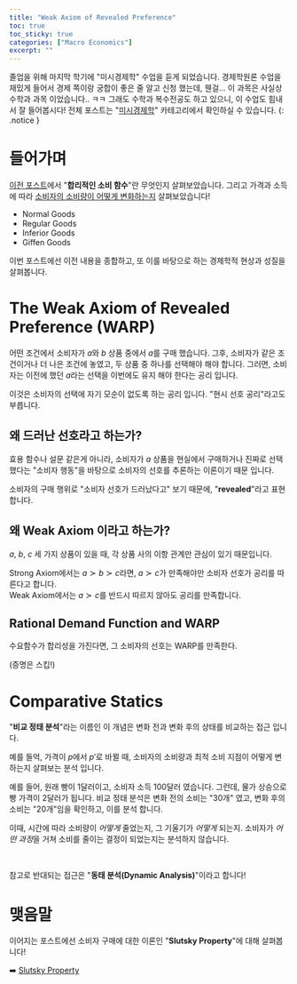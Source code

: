 ```yaml
---
title: "Weak Axiom of Revealed Preference"
toc: true
toc_sticky: true
categories: ["Macro Economics"]
excerpt: ""
---
```


졸업을 위해 마지막 학기에 "미시경제학" 수업을 듣게 되었습니다.
경제학원론 수업을 재밌게 들어서 경제 쪽이랑 궁합이 좋은 줄 알고 신청 했는데, 웬걸... 이 과목은 사실상 수학과 과목 이었습니다.. ㅋㅋ 그래도 수학과 복수전공도 하고 있으니, 이 수업도 힘내서 잘 들어봅시다!
전체 포스트는 "[미시경제학](/categories/micro-economics)" 카테고리에서 확인하실 수 있습니다.
{: .notice }

# 들어가며

[이전 포스트](/2025/05/10/rationalizable-demand-function/)에서 "**합리적인 소비 함수**"란 무엇인지 살펴보았습니다.
그리고 가격과 소득에 따라 [소비자의 소비량이 어떻게 변화하는지](/2025/05/11/kind-of-goods/) 살펴보았습니다!

- Normal Goods
- Regular Goods
- Inferior Goods
- Giffen Goods

이번 포스트에선 이전 내용을 종합하고, 또 이를 바탕으로 하는 경제학적 현상과 성질을 살펴봅니다.

# The Weak Axiom of Revealed Preference (WARP)

어떤 조건에서 소비자가 $a$와 $b$ 상품 중에서 $a$를 구매 했습니다. 그후, 소비자가 같은 조건이거나 더 나은 조건에 놓였고, 두 상품 중 하나를 선택해야 해야 합니다.
그러면, 소비자는 이전에 했던 $a$라는 선택을 이번에도 유지 해야 한다는 공리 입니다.

이것은 소비자의 선택에 자기 모순이 없도록 하는 공리 입니다. "현시 선호 공리"라고도 부릅니다.

## 왜 드러난 선호라고 하는가?

효용 함수나 설문 같은게 아니라, 소비자가 $a$ 상품을 현실에서 구매하거나 진짜로 선택 했다는 "소비자 행동"을 바탕으로 소비자의 선호를 추론하는 이론이기 때문 입니다.

소비자의 구매 행위로 "소비자 선호가 드러났다고" 보기 때문에, "**revealed**"라고 표현 합니다.

## 왜 Weak Axiom 이라고 하는가?

$a$, $b$, $c$ 세 가지 상품이 있을 때, 각 상품 사의 이항 관계만 관심이 있기 때문입니다.

Strong Axiom에서는 $a \succ b \succ c$라면, $a \succ c$가 만족해야만 소비자 선호가 공리를 따른다고 합니다.<br/>
Weak Axiom에서는 $a \succ c$를 반드시 따르지 않아도 공리를 만족합니다.

## Rational Demand Function and WARP

<div class="theorem" markdown="1">

수요함수가 합리성을 가진다면, 그 소비자의 선호는 WARP를 만족한다.

</div>

(증명은 스킵!)

# Comparative Statics

"**비교 정태 분석**"라는 이름인 이 개념은 변화 전과 변화 후의 상태를 비교하는 접근 입니다.

예를 들억, 가격이 $p$에서 $p'$로 바뀔 때, 소비자의 소비량과 최적 소비 지점이 어떻게 변하는지 살펴보는 분석 입니다.

예를 들어, 원래 빵이 1달러이고, 소비자 소득 100달러 였습니다. 그런데, 물가 상승으로 빵 가격이 2달러가 됩니다.
비교 정태 분석은 변화 전의 소비는 "30개" 였고, 변화 후의 소비는 "20개"임을 확인하고, 이를 분석 합니다.

이때, 시간에 따라 소비량이 *어떻게* 줄었는지, 그 기울기가 *어떻게* 되는지. 소비자가 *어떤 과정*을 거쳐 소비를 줄이는 결정이 되었는지는 분석하지 않습니다.

<br/>

참고로 반대되는 접근은 "**동태 분석(Dynamic Analysis)**"이라고 합니다!


# 맺음말

이어지는 포스트에선 소비자 구매에 대한 이론인 "**Slutsky Property**"에 대해 살펴봅니다!

➡️ [Slutsky Property](/2025/05/12/slutsky-property/)
